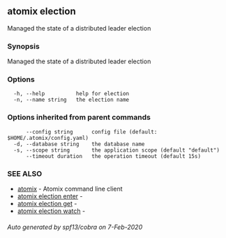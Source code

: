 ## atomix election

Managed the state of a distributed leader election

### Synopsis

Managed the state of a distributed leader election

### Options

```
  -h, --help          help for election
  -n, --name string   the election name
```

### Options inherited from parent commands

```
      --config string      config file (default: $HOME/.atomix/config.yaml)
  -d, --database string    the database name
  -s, --scope string       the application scope (default "default")
      --timeout duration   the operation timeout (default 15s)
```

### SEE ALSO

* [atomix](atomix.md)	 - Atomix command line client
* [atomix election enter](atomix_election_enter.md)	 - 
* [atomix election get](atomix_election_get.md)	 - 
* [atomix election watch](atomix_election_watch.md)	 - 

###### Auto generated by spf13/cobra on 7-Feb-2020
